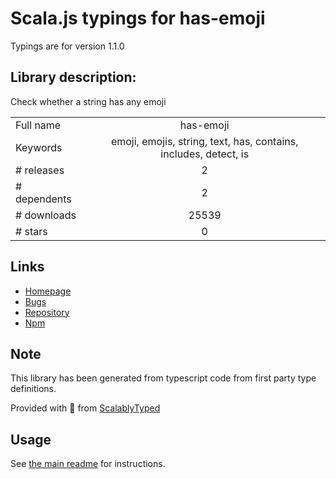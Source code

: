 
# Scala.js typings for has-emoji

Typings are for version 1.1.0

## Library description:
Check whether a string has any emoji

|                    |                 |
| ------------------ | :-------------: |
| Full name          | has-emoji |
| Keywords           | emoji, emojis, string, text, has, contains, includes, detect, is |
| # releases         | 2 |
| # dependents       | 2 |
| # downloads        | 25539 |
| # stars            | 0 |

## Links
- [Homepage](https://github.com/sindresorhus/has-emoji#readme)
- [Bugs](https://github.com/sindresorhus/has-emoji/issues)
- [Repository](https://github.com/sindresorhus/has-emoji)
- [Npm](https://www.npmjs.com/package/has-emoji)
    


## Note
This library has been generated from typescript code from first party type definitions.

Provided with :purple_heart: from [ScalablyTyped](https://github.com/oyvindberg/ScalablyTyped)

## Usage
See [the main readme](../../readme.md) for instructions.


